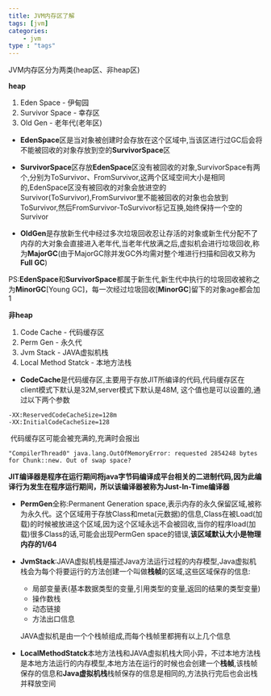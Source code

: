 ```yaml
---
title: JVM内存区了解
tags: [jvm] 
categories:
	- jvm
type : "tags"
---
```


JVM内存区分为两类(heap区、非heap区)

**heap** 

1. Eden Space - 伊甸园
2. Survivor Space - 幸存区
3. Old Gen - 老年代(老年区)

- **EdenSpace**区是当对象被创建时会存放在这个区域中,当该区进行过GC后会将不能被回收的对象存放到空的**SurvivorSpace**区
- **SurvivorSpace**区存放**EdenSpace**区没有被回收的对象,SurvivorSpace有两个,分别为ToSurvivor、FromSurvivor,这两个区域空间大小是相同的,EdenSpace区没有被回收的对象会放进空的Survivor(ToSurvivor),FromSurvivor里不能被回收的对象也会放到ToSurvivor,然后FromSurvivor-ToSurvivor标记互换,始终保持一个空的Survivor

- **OldGen**是存放新生代中经过多次垃圾回收忍让存活的对象或新生代分配不了内存的大对象会直接进入老年代,当老年代放满之后,虚拟机会进行垃圾回收,称为**MajorGC**(由于MajorGC除并发GC外均需对整个堆进行扫描和回收又称为**Full GC**)

​    PS:**EdenSpace**和**SurvivorSpace**都属于新生代,新生代中执行的垃圾回收被称之为**MinorGC**[Young GC]，每一次经过垃圾回收[**MinorGC**]留下的对象age都会加1

**非heap**

1. Code Cache - 代码缓存区
2. Perm Gen - 永久代
3. Jvm Stack - JAVA虚拟机栈
4. Local Method Statck - 本地方法栈

- **CodeCache**是代码缓存区,主要用于存放JIT所编译的代码,代码缓存区在client模式下默认是32M,server模式下默认是48M, 这个值也是可以设置的,通过以下两个参数

```
-XX:ReservedCodeCacheSize=128m
-XX:InitialCodeCacheSize=128
```

​		代码缓存区可能会被充满的,充满时会报出

```
"CompilerThread0" java.lang.OutOfMemoryError: requested 2854248 bytes for Chunk::new. Out of swap space?
```

**JIT编译器是程序在运行期间将java字节码编译成平台相关的二进制代码,因为此编译行为发生在程序运行期间，所以该编译器被称为Just-In-Time编译器**

- **PermGen**全称:Permanent Generation space,表示内存的永久保留区域,被称为永久代。这个区域用于存放Class和meta(元数据)的信息,Class在被Load(加载)的时候被放进这个区域,因为这个区域永远不会被回收,当你的程序load(加载)很多Class的话,可能会出现PermGen space的错误,**该区域默认大小是物理内存的1/64**

- **JvmStack**:JAVA虚拟机栈是描述Java方法运行过程的内存模型,Java虚拟机栈会为每个将要运行的方法创建一个叫做**栈帧**的区域,这些区域保存的信息:

  - 局部变量表(基本数据类型的变量,引用类型的变量,返回的结果的类型变量)
  - 操作数栈
  - 动态链接
  - 方法出口信息

   JAVA虚拟机是由一个个栈帧组成,而每个栈帧里都拥有以上几个信息

- **LocalMethodStatck**本地方法栈和JAVA虚拟机栈大同小异，不过本地方法栈是本地方法运行的内存模型,本地方法在运行的时候也会创建一个**栈帧**,该栈帧保存的信息和**Java虚拟机栈**栈帧保存的信息是相同的,方法执行完后也会出栈并释放空间